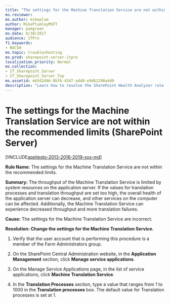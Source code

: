 ```yaml
---
title: "The settings for the Machine Translation Service are not within the recommended limits (SharePoint Server)"
ms.reviewer: 
ms.author: mikeplum
author: MikePlumleyMSFT
manager: pamgreen
ms.date: 8/30/2017
audience: ITPro
f1.keywords:
- NOCSH
ms.topic: troubleshooting
ms.prod: sharepoint-server-itpro
localization_priority: Normal
ms.collection:
- IT_Sharepoint_Server
- IT_Sharepoint_Server_Top
ms.assetid: eb5d2d46-8bf6-43d7-add0-e9d61290a4d0
description: "Learn how to resolve the SharePoint Health Analyzer rule: The settings for the Machine Translation Service are not within the recommended limits, for SharePoint Server."
---
```


# The settings for the Machine Translation Service are not within the recommended limits (SharePoint Server)

[!INCLUDE[appliesto-2013-2016-2019-xxx-md](../includes/appliesto-2013-2016-2019-xxx-md.md)]
  
 **Rule Name:** The settings for the Machine Translation Service are not within the recommended limits. 
  
 **Summary:** The throughput of the Machine Translation Service is limited by system resources on the application server. If the values for translation processes and translation throughput are set too high, the overall health of the application server can decrease, and other services on the computer can be affected. Additionally, the Machine Translation Service can experience decreased throughput and more translation failures. 
  
 **Cause:** The settings for the Machine Translation Service are incorrect. 
  
 **Resolution: Change the settings for the Machine Translation Service.**
  
1. Verify that the user account that is performing this procedure is a member of the Farm Administrators group.
    
2. On the SharePoint Central Administration website, in the **Application Management** section, click **Manage service applications**.
    
3. On the Manage Service Applications page, in the list of service applications, click **Machine Translation Service**.
    
4. In the **Translation Processes** section, type a value that ranges from 1 to 1000 in the **Translation processes** box. The default value for Translation processes is set at 1. 
    

